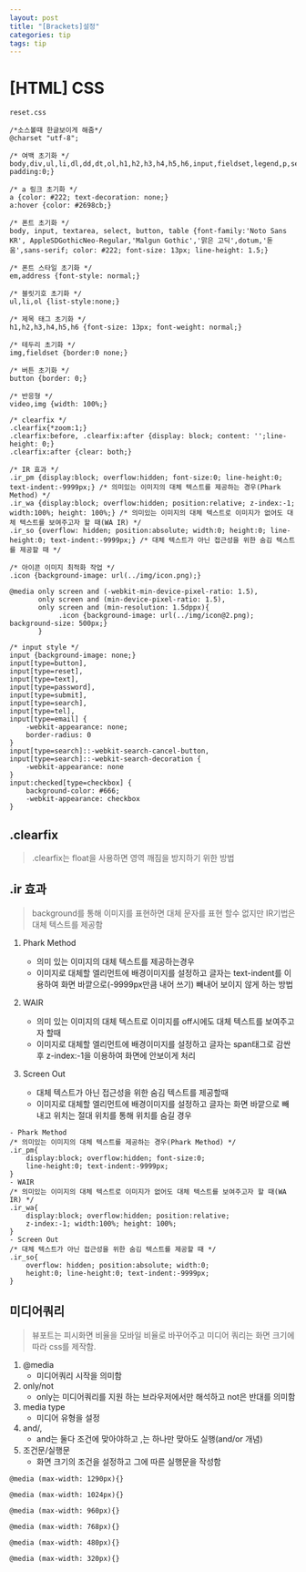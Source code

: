 ```yaml
---
layout: post
title: "[Brackets]설정"
categories: tip
tags: tip
---
```


# [HTML] CSS 

```
reset.css

/*소스볼때 한글보이게 해줌*/
@charset "utf-8";

/* 여백 초기화 */
body,div,ul,li,dl,dd,dt,ol,h1,h2,h3,h4,h5,h6,input,fieldset,legend,p,select,table,th,td,tr,textarea,button,form,figure,figcaption{margin:0; padding:0;}

/* a 링크 초기화 */
a {color: #222; text-decoration: none;}
a:hover {color: #2698cb;}

/* 폰트 초기화 */
body, input, textarea, select, button, table {font-family:'Noto Sans KR', AppleSDGothicNeo-Regular,'Malgun Gothic','맑은 고딕',dotum,'돋움',sans-serif; color: #222; font-size: 13px; line-height: 1.5;}

/* 폰트 스타일 초기화 */
em,address {font-style: normal;}

/* 블릿기호 초기화 */
ul,li,ol {list-style:none;}

/* 제목 태그 초기화 */
h1,h2,h3,h4,h5,h6 {font-size: 13px; font-weight: normal;}

/* 테두리 초기화 */
img,fieldset {border:0 none;}

/* 버튼 초기화 */
button {border: 0;}

/* 반응형 */
video,img {width: 100%;}

/* clearfix */
.clearfix{*zoom:1;}
.clearfix:before, .clearfix:after {display: block; content: '';line-height: 0;}
.clearfix:after {clear: both;}

/* IR 효과 */
.ir_pm {display:block; overflow:hidden; font-size:0; line-height:0; text-indent:-9999px;} /* 의미있는 이미지의 대체 텍스트를 제공하는 경우(Phark Method) */
.ir_wa {display:block; overflow:hidden; position:relative; z-index:-1; width:100%; height: 100%;} /* 의미있는 이미지의 대체 텍스트로 이미지가 없어도 대체 텍스트를 보여주고자 할 때(WA IR) */
.ir_so {overflow: hidden; position:absolute; width:0; height:0; line-height:0; text-indent:-9999px;} /* 대체 텍스트가 아닌 접근성을 위한 숨김 텍스트를 제공할 때 */

/* 아이콘 이미지 최적화 작업 */
.icon {background-image: url(../img/icon.png);}

@media only screen and (-webkit-min-device-pixel-ratio: 1.5),
       only screen and (min-device-pixel-ratio: 1.5),
       only screen and (min-resolution: 1.5dppx){
            .icon {background-image: url(../img/icon@2.png); background-size: 500px;}
       }

/* input style */
input {background-image: none;}
input[type=button],
input[type=reset],
input[type=text],
input[type=password],
input[type=submit],
input[type=search],
input[type=tel],
input[type=email] {
    -webkit-appearance: none;
    border-radius: 0
}
input[type=search]::-webkit-search-cancel-button,
input[type=search]::-webkit-search-decoration {
    -webkit-appearance: none
}
input:checked[type=checkbox] {
    background-color: #666;
    -webkit-appearance: checkbox
}

```


## .clearfix

> .clearfix는 float을 사용하면 영역 깨짐을 방지하기 위한 방법

## .ir 효과

> background를 통해 이미지를 표현하면 대체 문자를 표현 할수 없지만 IR기법은 대체 텍스트를 제공함

1. Phark Method
	- 의미 있는 이미지의 대체 텍스트를 제공하는경우
	- 이미지로 대체할 엘리먼트에 배경이미지를 설정하고 글자는 text-indent를 이용하여 화면 바깥으로(-9999px만큼 내어 쓰기) 빼내어 보이지 않게 하는 방법
	
2. WAIR
	- 의미 있는 이미지의 대체 텍스트로 이미지를 off시에도 대체 텍스트를 보여주고자 할때
	- 이미지로 대체할 엘리먼트에 배경이미지를 설정하고 글자는 span태그로 감싼 후 z-index:-1을 이용하여 화면에 안보이게 처리
3. Screen Out
	- 대체 텍스트가 아닌 접근성을 위한 숨김 텍스트를 제공할때
	- 이미지로 대체할 엘리먼트에 배경이미지를 설정하고 글자는 화면 바깥으로 빼내고 위치는 절대 위치를 통해 위치를 숨길 경우

```
- Phark Method
/* 의미있는 이미지의 대체 텍스트를 제공하는 경우(Phark Method) */
.ir_pm{
	display:block; overflow:hidden; font-size:0; 
	line-height:0; text-indent:-9999px;
} 
- WAIR
/* 의미있는 이미지의 대체 텍스트로 이미지가 없어도 대체 텍스트를 보여주고자 할 때(WA IR) */
.ir_wa{
	display:block; overflow:hidden; position:relative; 
	z-index:-1; width:100%; height: 100%;
} 
- Screen Out
/* 대체 텍스트가 아닌 접근성을 위한 숨김 텍스트를 제공할 때 */
.ir_so{
	overflow: hidden; position:absolute; width:0; 
	height:0; line-height:0; text-indent:-9999px;
} 
```


## 미디어쿼리

> 뷰포트는 피시화면 비율을 모바일 비율로 바꾸어주고 미디어 쿼리는 화면 크기에 따라 css를 제작함.

1. @media
	- 미디어쿼리 시작을 의미함
2. only/not
	- only는 미디어쿼리를 지원 하는 브라우저에서만 해석하고 not은 반대를 의미함
3. media type
	- 미디어 유형을 설정
4. and/,
	- and는 둘다 조건에 맞아야하고 ,는 하나만 맞아도 실행(and/or 개념)
5. 조건문/실행문
	- 화면 크기의 조건을 설정하고 그에 따른 실행문을 작성함

```
@media (max-width: 1290px){}

@media (max-width: 1024px){}

@media (max-width: 960px){}

@media (max-width: 768px){}

@media (max-width: 480px){}

@media (max-width: 320px){}
```






































